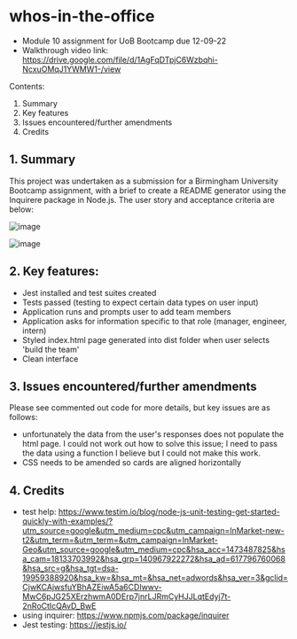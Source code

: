 # whos-in-the-office
- Module 10 assignment for UoB Bootcamp due 12-09-22
- Walkthrough video link: https://drive.google.com/file/d/1AgFqDTpjC6Wzbqhi-NcxuOMqJ1YWMW1-/view

Contents:

1. Summary
2. Key features
3. Issues encountered/further amendments
4. Credits

## 1. Summary

This project was undertaken as a submission for a Birmingham University Bootcamp assignment, with a brief to create a README generator using the Inquirere package in Node.js.  The user story and acceptance criteria are below:

![image](https://user-images.githubusercontent.com/106882755/189765198-7d16455d-24ef-4943-bc4b-16492a869c10.png)

![image](https://user-images.githubusercontent.com/106882755/189765236-5b63fe04-c6dd-4702-8526-c0021b5af903.png)


## 2. Key features:

- Jest installed and test suites created
- Tests passed (testing to expect certain data types on user input)
- Application runs and prompts user to add team members
- Application asks for information specific to that role (manager, engineer, intern)
- Styled index.html page generated into dist folder when user selects 'build the team'
- Clean interface 


## 3. Issues encountered/further amendments

Please see commented out code for more details, but key issues are as follows:

- unfortunately the data from the user's responses does not populate the html page.  I could not work out how to solve this issue; I need to pass the data using a function I believe but I could not make this work.
- CSS needs to be amended so cards are aligned horizontally


## 4. Credits

- test help: https://www.testim.io/blog/node-js-unit-testing-get-started-quickly-with-examples/?utm_source=google&utm_medium=cpc&utm_campaign=InMarket-new-t2&utm_term=&utm_term=&utm_campaign=InMarket-Geo&utm_source=google&utm_medium=cpc&hsa_acc=1473487825&hsa_cam=18133703992&hsa_grp=140967922272&hsa_ad=617796760068&hsa_src=g&hsa_tgt=dsa-19959388920&hsa_kw=&hsa_mt=&hsa_net=adwords&hsa_ver=3&gclid=CjwKCAjwsfuYBhAZEiwA5a6CDIwwv-MwC6pJG25XErzhwmA0DErp7jnrLJRmCyHJJLqtEdyj7t-2nRoCtIcQAvD_BwE
- using inquirer: https://www.npmjs.com/package/inquirer
- Jest testing: https://jestjs.io/
